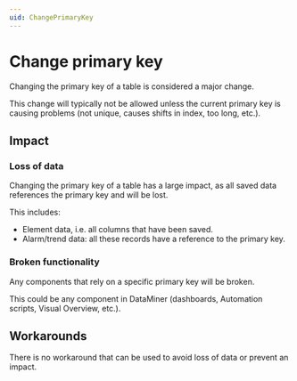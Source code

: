 ```yaml
---
uid: ChangePrimaryKey
---
```


# Change primary key

Changing the primary key of a table is considered a major change.

This change will typically not be allowed unless the current primary key is causing problems (not unique, causes shifts in index, too long, etc.).

## Impact

### Loss of data

Changing the primary key of a table has a large impact, as all saved data references the primary key and will be lost.

This includes:

- Element data, i.e. all columns that have been saved.
- Alarm/trend data: all these records have a reference to the primary key.

### Broken functionality

Any components that rely on a specific primary key will be broken.

This could be any component in DataMiner (dashboards, Automation scripts, Visual Overview, etc.).

## Workarounds

There is no workaround that can be used to avoid loss of data or prevent an impact.
